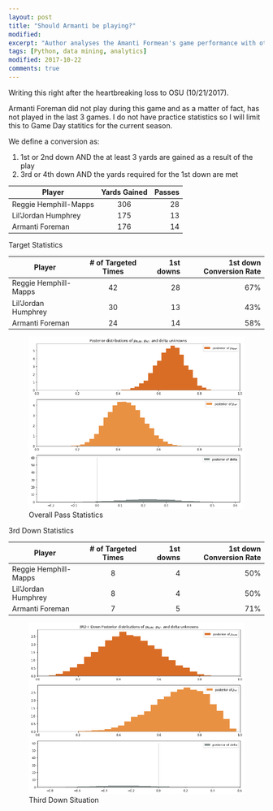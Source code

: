 ```yaml
---
layout: post
title: "Should Armanti be playing?"
modified:
excerpt: "Author analyses the Amanti Formean's game performance with other WR in the team"
tags: [Python, data mining, analytics]
modified: 2017-10-22
comments: true
---
```


Writing this right after the heartbreaking loss to OSU (10/21/2017). 

Armanti Foreman did not play during this game and as a matter of fact, has not played in the last 3 games. I do not have practice statistics so I will limit this to Game Day statitics for the current season.


We define a conversion as:

1. 1st or 2nd down AND the at least 3 yards are gained as a result of the play
2. 3rd or 4th down AND the yards required for the 1st down are met


| Player        | Yards Gained           | Passes  |
| ------------- |:-------------:| -----:|
| Reggie Hemphill-Mapps      | 306 | 28 |
| Lil'Jordan Humphrey      | 175      |   13 |
| Armanti Foreman | 176      |    14 | 


Target Statistics

| Player        | # of Targeted Times           | 1st downs           | 1st down Conversion Rate           |
| ------------- |:-------------:| -----:| -----:|
| Reggie Hemphill-Mapps      | 42 | 28 | 67% |
| Lil'Jordan Humphrey      | 30 |   13 | 43% |
| Armanti Foreman        |24|  14 | 58% |


<figure>
     <img src="/images/WR_OSU/RHM_AF_HWR.png">
    <figcaption>Overall Pass Statistics</figcaption>
</figure>




3rd Down Statistics

| Player        | # of Targeted Times           | 1st downs           | 1st down Conversion Rate           |
| ------------- |:-------------:| -----:| -----:|
| Reggie Hemphill-Mapps      | 8 | 4 | 50% |
| Lil'Jordan Humphrey      | 8 |   4 | 50% |
| Armanti Foreman        |7|  5 | 71% |


<figure>
     <img src="/images/WR_OSU/3rd_RHM_AF_HWR.png">
    <figcaption>Third Down Situation</figcaption>
</figure>




